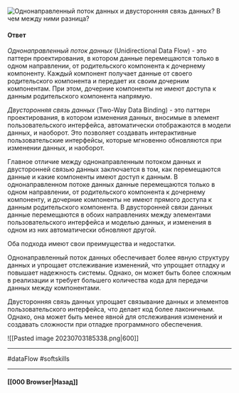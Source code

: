 ![Однонаправленный поток данных и двусторонняя связь данных? В чем между ними разница?](https://youtu.be/rWEsjNWBoIE?t=845)

#### Ответ

*Однонаправленный поток данных* (Unidirectional Data Flow) - это паттерн проектирования, в котором данные перемещаются только в одном направлении, от родительского компонента к дочернему компоненту. Каждый компонент получает данные от своего родительского компонента и передает их своим дочерним компонентам. При этом, дочерние компоненты не имеют доступа к данным родительского компонента напрямую.

*Двусторонняя связь данных* (Two-Way Data Binding) - это паттерн проектирования, в котором изменения данных, вносимые в элемент пользовательского интерфейса, автоматически отображаются в модели данных, и наоборот. Это позволяет создавать интерактивные пользовательские интерфейсы, которые мгновенно обновляются при изменении данных, и наоборот.

Главное отличие между однонаправленным потоком данных и двусторонней связью данных заключается в том, как перемещаются данные и какие компоненты имеют доступ к данным. В однонаправленном потоке данных данные перемещаются только в одном направлении, от родительского компонента к дочернему компоненту, и дочерние компоненты не имеют прямого доступа к данным родительского компонента. В двусторонней связи данных данные перемещаются в обоих направлениях между элементами пользовательского интерфейса и моделью данных, и изменения в одном из них автоматически обновляют другой.

Оба подхода имеют свои преимущества и недостатки. 

Однонаправленный поток данных обеспечивает более явную структуру данных и упрощает отслеживание изменений, что упрощает отладку и повышает надежность системы. Однако, он может быть более сложным в реализации и требует большего количества кода для передачи данных между компонентами. 

Двусторонняя связь данных упрощает связывание данных и элементов пользовательского интерфейса, что делает код более лаконичным. Однако, она может быть менее явной для отслеживания изменений и создавать сложности при отладке программного обеспечения.

![[Pasted image 20230703185338.png|600]]

___
#dataFlow #softskills 

___

#### [[000 Browser|Назад]]